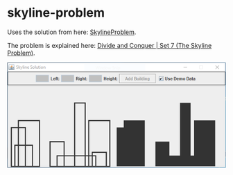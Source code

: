 # skyline-problem

Uses the solution from here: [SkylineProblem](https://github.com/TheAlgorithms/Java/tree/master/SkylineProblem).

The problem is explained here: [Divide and Conquer | Set 7 (The Skyline Problem)](https://www.geeksforgeeks.org/divide-and-conquer-set-7-the-skyline-problem/).

![Example](images/demo.png)
